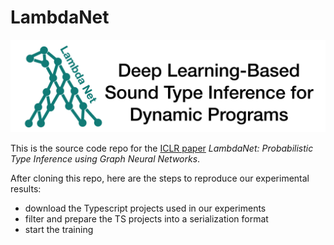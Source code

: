 # LambdaNet

![LambdaNet-logo](images/Logo.png)

This is the source code repo for the [ICLR paper](https://openreview.net/forum?id=Hkx6hANtwH) *LambdaNet: Probabilistic Type Inference using Graph Neural Networks*.

After cloning this repo, here are the steps to reproduce our experimental results:

 - download the Typescript projects used in our experiments
 - filter and prepare the TS projects into a serialization format
 - start the training